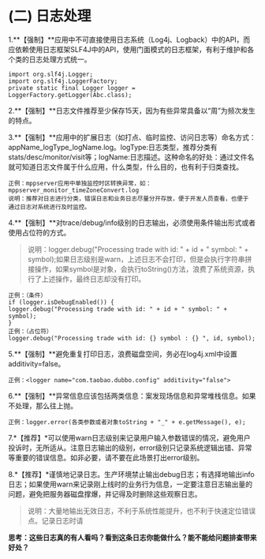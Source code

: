 # (二) 日志处理

1.**【强制】**应用中不可直接使用日志系统（Log4j、Logback）中的API，而应依赖使用日志框架SLF4J中的API，使用门面模式的日志框架，有利于维护和各个类的日志处理方式统一。
```
import org.slf4j.Logger;
import org.slf4j.LoggerFactory;
private static final Logger logger = LoggerFactory.getLogger(Abc.class);
```
2.**【强制】**日志文件推荐至少保存15天，因为有些异常具备以“周”为频次发生的特点。

3.**【强制】**应用中的扩展日志（如打点、临时监控、访问日志等）命名方式：appName_logType_logName.log。logType:日志类型，推荐分类有stats/desc/monitor/visit等；logName:日志描述。这种命名的好处：通过文件名就可知道日志文件属于什么应用，什么类型，什么目的，也有利于归类查找。
```
正例：mppserver应用中单独监控时区转换异常，如：
mppserver_monitor_timeZoneConvert.log
说明：推荐对日志进行分类，错误日志和业务日志尽量分开存放，便于开发人员查看，也便于
通过日志对系统进行及时监控。
```
4.**【强制】**对trace/debug/info级别的日志输出，必须使用条件输出形式或者使用占位符的方式。
> 说明：logger.debug("Processing trade with id: " + id + " symbol: " +  symbol);如果日志级别是warn，上述日志不会打印，但是会执行字符串拼接操作，如果symbol是对象，会执行toString()方法，浪费了系统资源，执行了上述操作，最终日志却没有打印。

```
正例：（条件）
if (logger.isDebugEnabled()) {
logger.debug("Processing trade with id: " + id + " symbol: " + symbol);
}
正例：（占位符）
logger.debug("Processing trade with id: {} symbol : {} ", id, symbol);
```
5.**【强制】**避免重复打印日志，浪费磁盘空间，务必在log4j.xml中设置additivity=false。
```
正例：<logger name="com.taobao.dubbo.config" additivity="false">
```
6.**【强制】**异常信息应该包括两类信息：案发现场信息和异常堆栈信息。如果不处理，那么往上抛。
```
正例：logger.error(各类参数或者对象toString + "_" + e.getMessage(), e);
```
7.*【推荐】*可以使用warn日志级别来记录用户输入参数错误的情况，避免用户投诉时，无所适从。注意日志输出的级别，error级别只记录系统逻辑出错、异常等重要的错误信息。如非必要，请不要在此场景打出error级别。

8.*【推荐】*谨慎地记录日志。生产环境禁止输出debug日志；有选择地输出info日志；如果使用warn来记录刚上线时的业务行为信息，一定要注意日志输出量的问题，避免把服务器磁盘撑爆，并记得及时删除这些观察日志。
> 说明：大量地输出无效日志，不利于系统性能提升，也不利于快速定位错误点。记录日志时请

**思考：这些日志真的有人看吗？看到这条日志你能做什么？能不能给问题排查带来好处？**